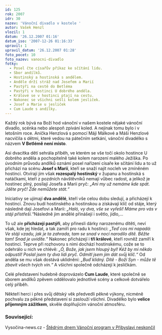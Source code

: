 ```yaml
---
id: 125
rok: 2007
idr: 30
nazev: 'Vánoční divadlo v kostele '
autor: Vašek Henzl
vlozil: 1
datum: '26.12.2007 01:16'
datum_iso: '2007-12-26 01:16:33'
upravil: 1
upravil_datum: '26.12.2007 01:28'
foto_pocet: 10
foto_nazev: vanocni-divadlo
fotky:
  - Posel čte císařův příkaz ke sčítání lidu.
  - Sbor andílků.
  - Hostinský a hostinská s andělem.
  - Anděle drží stráž nad Josefem a Marií
  - Pastýři na cestě do Betléma
  - Pastýři v hostinci U dobrého anděla.
  - Králové se v hostinci ptají na cestu.
  - Nakonec se všichni sešli kolem jesliček.
  - Josef a Marie u jesliček
  - Cum Laude s andílky.
---
```

<!-- Generated by XStandard version 2.0.0.0 on 2007-12-26T01:28:25 -->

<p>Každý rok bývá na Boží hod vánoční v našem kostele nějaké vánoční divadlo, scénka nebo alespoň zpívání koled. A nejinak tomu bylo i v letošním roce. Anička Henzlová s pomocí Máji Málkové a Máši Henzlové nacvičila s dětmi, které vedou na pátečním setkání, vánoční divadélko s názvem <strong>V Betlémě není místo</strong>.</p>
<p>Asi dvacítka dětí sehrála příběh, ve kterém se vše točí okolo hostince U dobrého anděla a pochopitelně také kolem narození malého Ježíška. Po úvodním průvodu andílků oznámí posel nařízení císaře ke sčítání lidu a to už přichází na scénu <strong>Josef s Marií</strong>, kteří se snaží najít nocleh ve zmíněném hostinci. Otvírají jim však <strong>rozespalý hostinský</strong> v županu a hostinská s natáčkami, kteří z pozdních návštěvníků nemají vůbec radost, a jelikož je hostinec plný, posílají Josefa a Marii pryč: <em>„Ani my už nemáme kde spát. Jděte pryč! Zde nemůžete stát.“</em></p>
<p>Iniciativy se ujímají <strong>dva andělé</strong>, kteří vše celou dobu sledují, a přicházejí k hostinci. Znovu budí hostinského a hostinskou a získávají klíč od stáje, který následně dají Josefovi a Marii: <em>„Haló, vy dva, vše se vyřeší! Máme pro vás v stáji přístřeší.“</em>Následně jim andělé přinášejí i světlo, jídlo,...</p>
<p>To už ale <strong>přicházejí pastýři</strong>, aby přinesli dárky narozenému dítěti, neví však, kde jej hledat, a tak zamíří pro radu k hostinci: <em>„Teď cos mi napadá: Ve stáji vzadu, jak je ta zahrada, tam se snad v noci narodilo dítě. Běžte tam! Snad je uvidíte.“</em> Nakonec přicházejí i <strong>tři králové</strong>, kteří rovněž zamíří k hostinci. Teprve při rozhovoru s nimi dochází hostinskému, cože se to odehrálo u nich ve chlévě: <em>„Ó, Bože, jak jsem hloupý byl! Kéž by mi někdo odpustil! Poslal jsem ty dva lidi pryč. Odmítl jsem jim dát svůj klíč.“</em> Od anděla se mu však dostává uklidnění: <em>„Buď klidný. Dítě - Boží Syn - může tě zbavit všech tvých vin.“</em> A všichni společně odcházejí k jesličkám.</p>
<p>Celé představení hudebně doprovázelo <strong>Cum Laude</strong>, které společně se sborem andílků zpěvem oddělovalo jednotlivé scény a celkově dotvářelo celý příběh.</p>
<p>Někteří herci i přes svůj dětský věk předvedli pěkné výkony, nicméně pochvalu za pěkné představení si zaslouží všichni. Divadélko bylo <strong>velice příjemným zážitkem</strong>, skvěle doplňujícím vánoční atmosféru.</p>
<h3 class="left">Související:</h3>
<p>Vysočina-news.cz - <a href="http://www.vysocina-news.cz/clanek/stedrym-dnem-vanocni-program-v-pribyslavi-neskoncil/">Štědrým dnem Vánoční program v Přibyslavi neskončil</a></p>
